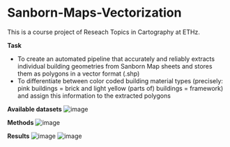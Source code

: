 # Sanborn-Maps-Vectorization

This is a course project of Reseach Topics in Cartography at ETHz.

**Task**
- To create an automated pipeline that accurately and reliably extracts individual building geometries from Sanborn Map sheets and stores them as polygons in a vector format (.shp)
- To differentiate between color coded building material types (precisely: pink buildings = brick and light yellow (parts of) buildings = framework) and assign this information to the extracted polygons

**Available datasets**
![image](https://user-images.githubusercontent.com/91590963/174076331-f8dfe059-5640-48ce-aad3-69a13c7c61b6.png)

**Methods**
![image](https://user-images.githubusercontent.com/91590963/174077213-224e40fe-5a74-44f1-a530-ebba7f2eae28.png)

**Results**
![image](https://user-images.githubusercontent.com/91590963/174077636-c0b7d250-54eb-47a0-b9a7-094808fa2a75.png)
![image](https://user-images.githubusercontent.com/91590963/174089663-baeaf5db-567f-4edd-88b3-7818cd2089e5.png)
